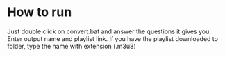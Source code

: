 # How to run
Just double click on convert.bat and answer the questions it gives you. Enter output name and playlist link. If you have the playlist downloaded to folder, type the name with extension (.m3u8)
